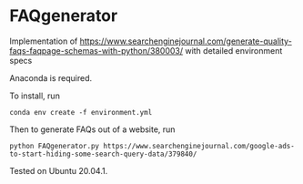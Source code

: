 # FAQgenerator
Implementation of https://www.searchenginejournal.com/generate-quality-faqs-faqpage-schemas-with-python/380003/ with detailed environment specs

Anaconda is required.

To install, run

```conda env create -f environment.yml```

Then to generate FAQs out of a website, run

```python FAQgenerator.py https://www.searchenginejournal.com/google-ads-to-start-hiding-some-search-query-data/379840/```

Tested on Ubuntu 20.04.1.

